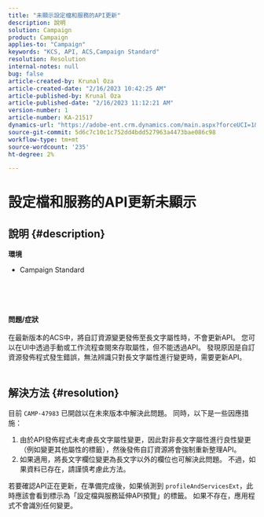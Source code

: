```yaml
---
title: "未顯示設定檔和服務的API更新"
description: 說明
solution: Campaign
product: Campaign
applies-to: "Campaign"
keywords: "KCS, API, ACS,Campaign Standard"
resolution: Resolution
internal-notes: null
bug: false
article-created-by: Krunal Oza
article-created-date: "2/16/2023 10:42:25 AM"
article-published-by: Krunal Oza
article-published-date: "2/16/2023 11:12:21 AM"
version-number: 1
article-number: KA-21517
dynamics-url: "https://adobe-ent.crm.dynamics.com/main.aspx?forceUCI=1&pagetype=entityrecord&etn=knowledgearticle&id=43008395-e6ad-ed11-aad1-6045bd006793"
source-git-commit: 5d6c7c10c1c752dd4bdd527963a4473bae086c98
workflow-type: tm+mt
source-wordcount: '235'
ht-degree: 2%

---
```


# 設定檔和服務的API更新未顯示

## 說明 {#description}

<b>環境</b>
- Campaign Standard

<br><br> <br><br><b>問題/症狀</b><br><br>在最新版本的ACS中，將自訂資源變更發佈至長文字屬性時，不會更新API。 您可以在UI中透過手動或工作流程查閱來存取屬性，但不能透過API。 發現原因是自訂資源發佈程式發生錯誤，無法辨識只對長文字屬性進行變更時，需要更新API。
<br> <br>

## 解決方法 {#resolution}


目前 `CAMP-47983` 已開啟以在未來版本中解決此問題。 同時，以下是一些因應措施：

1. 由於API發佈程式未考慮長文字屬性變更，因此對非長文字屬性進行良性變更（例如變更其他屬性的標籤），然後發佈自訂資源將會強制重新整理API。
2. 如果適用，將長文字欄位變更為長文字以外的欄位也可解決此問題。 不過，如果資料已存在，請謹慎考慮此方法。


若要確認API正在更新，在準備完成後，如果偵測到 `profileAndServicesExt`，此時應該會看到標示為「設定檔與服務延伸API預覽」的標籤。 如果不存在，應用程式不會識別任何變更。
